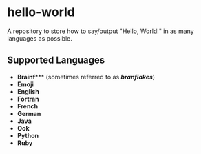 # hello-world
A repository to store how to say/output "Hello, World!" in as many languages as possible.

## Supported Languages
* **Brainf***** (sometimes referred to as _**branflakes**_)
* **Emoji**
* **English**
* **Fortran**
* **French**
* **German**
* **Java**
* **Ook**
* **Python**
* **Ruby**
